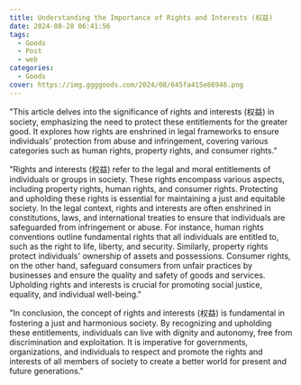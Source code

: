 ```yaml
---
title: Understanding the Importance of Rights and Interests (权益)
date: 2024-08-28 06:41:56
tags:
  - Goods
  - Post
  - web
categories:
  - Goods
cover: https://img.ggggoods.com/2024/08/645fa415e86946.png
---
```


"This article delves into the significance of rights and interests (权益) in society, emphasizing the need to protect these entitlements for the greater good. It explores how rights are enshrined in legal frameworks to ensure individuals' protection from abuse and infringement, covering various categories such as human rights, property rights, and consumer rights."

"Rights and interests (权益) refer to the legal and moral entitlements of individuals or groups in society. These rights encompass various aspects, including property rights, human rights, and consumer rights. Protecting and upholding these rights is essential for maintaining a just and equitable society. In the legal context, rights and interests are often enshrined in constitutions, laws, and international treaties to ensure that individuals are safeguarded from infringement or abuse. For instance, human rights conventions outline fundamental rights that all individuals are entitled to, such as the right to life, liberty, and security. Similarly, property rights protect individuals' ownership of assets and possessions. Consumer rights, on the other hand, safeguard consumers from unfair practices by businesses and ensure the quality and safety of goods and services. Upholding rights and interests is crucial for promoting social justice, equality, and individual well-being."

"In conclusion, the concept of rights and interests (权益) is fundamental in fostering a just and harmonious society. By recognizing and upholding these entitlements, individuals can live with dignity and autonomy, free from discrimination and exploitation. It is imperative for governments, organizations, and individuals to respect and promote the rights and interests of all members of society to create a better world for present and future generations."
